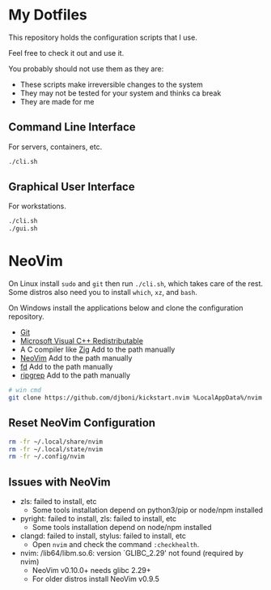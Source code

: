# My Dotfiles

This repository holds the configuration scripts that I use.

Feel free to check it out and use it.

You probably should not use them as they are:

- These scripts make irreversible changes to the system
- They may not be tested for your system and thinks ca break
- They are made for me

## Command Line Interface

For servers, containers, etc.

```sh
./cli.sh
```

## Graphical User Interface

For workstations.

```sh
./cli.sh
./gui.sh
```

# NeoVim

On Linux install `sudo` and `git` then run `./cli.sh`, which takes care of the
rest. Some distros also need you to install `which`, `xz`, and `bash`.

On Windows install the applications below and clone the configuration repository.

- [Git](https://git-scm.com/downloads)
- [Microsoft Visual C++ Redistributable](https://learn.microsoft.com/en-us/cpp/windows/latest-supported-vc-redist)
- A C compiler like [Zig](https://ziglang.org/download/) Add to the path manually
- [NeoVim](https://github.com/neovim/neovim/releases) Add to the path manually
- [fd](https://github.com/sharkdp/fd/releases) Add to the path manually
- [ripgrep](https://github.com/BurntSushi/ripgrep/releases) Add to the path manually

```sh
# win cmd
git clone https://github.com/djboni/kickstart.nvim %LocalAppData%/nvim
```

## Reset NeoVim Configuration

```sh
rm -fr ~/.local/share/nvim
rm -fr ~/.local/state/nvim
rm -fr ~/.config/nvim
```

## Issues with NeoVim

- zls: failed to install, etc
  - Some tools installation depend on python3/pip or node/npm installed
- pyright: failed to install, zls: failed to install, etc
  - Some tools installation depend on node/npm installed
- clangd: failed to install, stylus: failed to install, etc
  - Open `nvim` and check the command `:checkhealth`.
- nvim: /lib64/libm.so.6: version `GLIBC_2.29' not found (required by nvim)
  - NeoVim v0.10.0+ needs glibc 2.29+
  - For older distros install NeoVim v0.9.5
